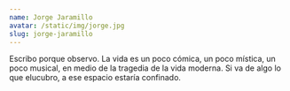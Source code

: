 ```yaml
---
name: Jorge Jaramillo
avatar: /static/img/jorge.jpg
slug: jorge-jaramillo
---
```


Escribo porque observo. La vida es un poco cómica, un poco mística, un poco musical, en medio de la tragedia de la vida moderna. Si va de algo lo que elucubro, a ese espacio estaría confinado.
